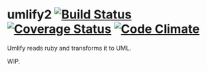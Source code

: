 umlify2 [![Build Status](https://travis-ci.org/mikaa123/umlify2.png?branch=master)](https://travis-ci.org/mikaa123/umlify2) [![Coverage Status](https://coveralls.io/repos/mikaa123/umlify2/badge.png?branch=master)](https://coveralls.io/r/mikaa123/umlify2) [![Code Climate](https://codeclimate.com/github/mikaa123/umlify2.png)](https://codeclimate.com/github/mikaa123/umlify2)
=======

Umlify reads ruby and transforms it to UML.

WIP.
